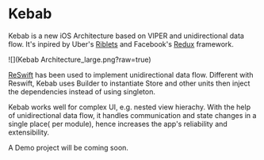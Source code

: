 # Kebab
Kebab is a new iOS Architecture based on VIPER and unidirectional data flow. It's inpired by Uber's [Riblets](https://eng.uber.com/new-rider-app/) and Facebook's [Redux](https://github.com/reactjs/redux) framework. 

![](Kebab Architecture_large.png?raw=true)

[ReSwift](https://github.com/ReSwift/ReSwift) has been used to implement unidirectional data flow. Different with Reswift, Kebab uses Builder to instantiate Store and other units then inject the dependencies instead of using singleton.

Kebab works well for complex UI, e.g. nested view hierachy. With the help of unidirectional data flow, it handles communication and state changes in a single place( per module), hence increases the app's reliability and extensibility.

A Demo project will be coming soon.



